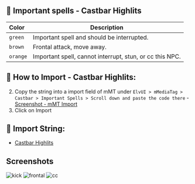 ## 🌱 Important spells - Castbar Highlits

| Color     | Description                                              |
| :-------- | -------------------------------------------------------- |
| `green`   | Important spell and should be interrupted.               |
| `brown`   | Frontal attack, move away.                               |
| `orange`  | Important spell, cannot interrupt, stun, or cc this NPC. |



## 📄 How to Import - Castbar Highlits:
2. Copy the string into a import field of mMT under `ElvUI > mMediaTag > Castbar > Important Spells > Scroll down and paste the code there` - [Screenshot - mMT Import](https://github.com/mBlinkii/MaUI-ElvUI-Profile-Strings/blob/main/Screenshots/important-spell.png)
3. Click on Import



## 📄 Import String:
- [Castbar Highlits](https://github.com/mBlinkii/MaUI-ElvUI-Profile-Strings/blob/main/M%2B%20Stuff/mMT-%20Important%20Spells%20S4.txt)



## Screenshots
![kick](https://github.com/mBlinkii/MaUI-ElvUI-Profile-Strings/blob/main/Screenshots/spell-kick.png)
![frontal](https://github.com/mBlinkii/MaUI-ElvUI-Profile-Strings/blob/main/Screenshots/spell-frontal.png)
![cc](https://github.com/mBlinkii/MaUI-ElvUI-Profile-Strings/blob/main/Screenshots/spell-cc.png)